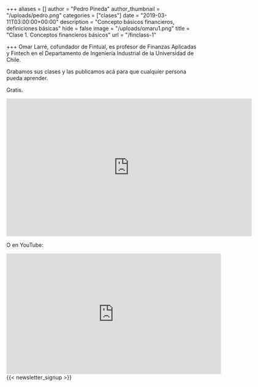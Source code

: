 +++
aliases = []
author = "Pedro Pineda"
author_thumbnail = "/uploads/pedro.png"
categories = ["clases"]
date = "2019-03-11T03:00:00+00:00"
description = "Concepto básicos financieros, definiciones básicas"
hide = false
image = "/uploads/omaru1.png"
title = "Clase 1. Conceptos financieros básicos"
url = "/finclass-1"

+++
Omar Larré, cofundador de Fintual, es profesor de Finanzas Aplicadas y Fintech en el Departamento de Ingeniería Industrial de la Universidad de Chile.

Grabamos sus clases y las publicamos acá para que cualquier persona pueda aprender.

Gratis.

<div style="text-align:center">
<iframe src="https://player.vimeo.com/video/329337544" width="640" height="360" frameborder="0" allow="autoplay; fullscreen" allowfullscreen></iframe></div>

O en YouTube:

<div style="text-align:center">
<iframe width="560" height="315" src="https://www.youtube.com/embed/6zT5cvq60x0" frameborder="0" allow="accelerometer; autoplay; encrypted-media; gyroscope; picture-in-picture" allowfullscreen></iframe></div>
 {{< newsletter_signup >}}